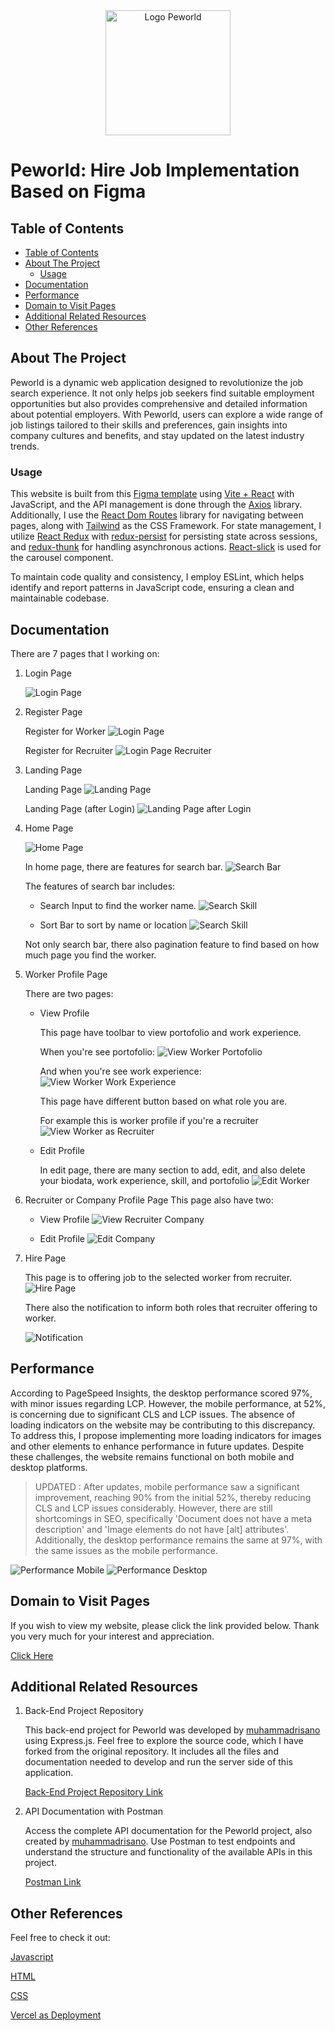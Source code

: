 <div align="center">
  <img src="./src/assets/img/header-logo.png" alt="Logo Peworld" width="200"/>
</div>

# Peworld: Hire Job Implementation Based on Figma

## Table of Contents

- [Table of Contents](#table-of-contents)
- [About The Project](#about-the-project)
  - [Usage](#usage)
- [Documentation](#documentation)
- [Performance](#performance)
- [Domain to Visit Pages](#domain-to-visit-pages)
- [Additional Related Resources](#additional-related-resources)
- [Other References](#other-references)

## About The Project

Peworld is a dynamic web application designed to revolutionize the job search experience. It not only helps job seekers find suitable employment opportunities but also provides comprehensive and detailed information about potential employers. With Peworld, users can explore a wide range of job listings tailored to their skills and preferences, gain insights into company cultures and benefits, and stay updated on the latest industry trends.

### Usage

This website is built from this [Figma template](https://www.figma.com/design/ZhfxykSA0qzko0PMs9aPOp/HireJob?node-id=67-0&t=l9ZG0nyceo9PbVaE-0) using [Vite + React](https://vitejs.dev/) with JavaScript, and the API management is done through the [Axios](https://axios-http.com/) library. Additionally, I use the [React Dom Routes](https://reactrouter.com/en/main) library for navigating between pages, along with [Tailwind](https://tailwindcss.com/) as the CSS Framework. For state management, I utilize [React Redux](https://redux.js.org/) with [redux-persist](https://github.com/rt2zz/redux-persist) for persisting state across sessions, and [redux-thunk](https://github.com/reduxjs/redux-thunk) for handling asynchronous actions. [React-slick](https://react-slick.neostack.com/) is used for the carousel component.

To maintain code quality and consistency, I employ ESLint, which helps identify and report patterns in JavaScript code, ensuring a clean and maintainable codebase.

## Documentation

There are 7 pages that I working on:

1.  Login Page

    ![Login Page](./public/screenshots/Login-Page.png)

2.  Register Page

    Register for Worker
    ![Login Page](./public/screenshots/Register-Page.png)

    Register for Recruiter
    ![Login Page Recruiter](./public/screenshots/Register-Recruiter-Page.png)

3.  Landing Page

    Landing Page
    ![Landing Page](./public/screenshots/Landing-Page.png)

    Landing Page (after Login)
    ![Landing Page after Login](./public/screenshots/Landing-Page-After-Login.png)

4.  Home Page

    ![Home Page](./public/screenshots/Home-Page.png)

    In home page, there are features for search bar.
    ![Search Bar](./public/screenshots/Search-Bar.png)

    The features of search bar includes:

    - Search Input to find the worker name.
      ![Search Skill](./public/screenshots/Home-Page-Search-Input.png)

    - Sort Bar to sort by name or location
      ![Search Skill](./public/screenshots/Home-Page-Sort-Bar.png)

    Not only search bar, there also pagination feature to find based on how much page you find the worker.

5.  Worker Profile Page

    There are two pages:

    - View Profile

      This page have toolbar to view portofolio and work experience.

      When you're see portofolio:
      ![View Worker Portofolio](./public/screenshots/View-Worker-Page-Portofolio-As-Worker.png)

      And when you're see work experience:
      ![View Worker Work Experience](./public/screenshots/View-Worker-Page-WorkExp-As-Worker.png)

      This page have different button based on what role you are.

      For example this is worker profile if you're a recruiter
      ![View Worker as Recruiter](./public/screenshots/View-Worker-As-Recruiter.png)

    - Edit Profile

      In edit page, there are many section to add, edit, and also delete your biodata, work experience, skill, and portofolio
      ![Edit Worker](./public/screenshots/Edit-Worker-Page.png)

6.  Recruiter or Company Profile Page
    This page also have two:

    - View Profile
      ![View Recruiter Company](./public/screenshots/View-Recruiter-Page.png)

    - Edit Profile
      ![Edit Company](./public/screenshots/Edit-Recruiter-Page.png)

7.  Hire Page

    This page is to offering job to the selected worker from recruiter.
    ![Hire Page](./public/screenshots/Hire-Page.png)

    There also the notification to inform both roles that recruiter offering to worker.

    ![Notification](./public/screenshots/Notification-After-Hire-Worker.png)

## Performance

According to PageSpeed Insights, the desktop performance scored 97%, with minor issues regarding LCP. However, the mobile performance, at 52%, is concerning due to significant CLS and LCP issues. The absence of loading indicators on the website may be contributing to this discrepancy. To address this, I propose implementing more loading indicators for images and other elements to enhance performance in future updates. Despite these challenges, the website remains functional on both mobile and desktop platforms.

> UPDATED : After updates, mobile performance saw a significant improvement, reaching 90% from the initial 52%, thereby reducing CLS and LCP issues considerably. However, there are still shortcomings in SEO, specifically 'Document does not have a meta description' and 'Image elements do not have [alt] attributes'. Additionally, the desktop performance remains the same at 97%, with the same issues as the mobile performance.

![Performance Mobile](./public/screenshots/Performance-Mobile.png)
![Performance Desktop](./public/screenshots/Performance-Desktop.png)

## Domain to Visit Pages

If you wish to view my website, please click the link provided below. Thank you very much for your interest and appreciation.

[Click Here](https://peworld-hirejob.vercel.app/)

## Additional Related Resources

1. Back-End Project Repository

   This back-end project for Peworld was developed by [muhammadrisano](https://github.com/muhammadrisano) using Express.js. Feel free to explore the source code, which I have forked from the original repository. It includes all the files and documentation needed to develop and run the server side of this application.

   [Back-End Project Repository Link](https://github.com/harbanery/be-peworld-hirejob-figma)

2. API Documentation with Postman

   Access the complete API documentation for the Peworld project, also created by [muhammadrisano](https://github.com/muhammadrisano). Use Postman to test endpoints and understand the structure and functionality of the available APIs in this project.

   [Postman Link](https://documenter.getpostman.com/view/7675329/2s9YysDhDY#d67edcdf-e1ef-468b-9877-2c3e930c82a9)

## Other References

Feel free to check it out:

[Javascript](https://www.w3schools.com/js/)

[HTML](https://www.w3schools.com/html/)

[CSS](https://www.w3schools.com/css/)

[Vercel as Deployment](https://vercel.com/)
